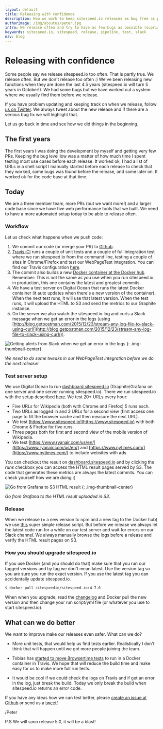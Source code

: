 ```yaml
---
layout: default
title: Releasing with confidence
description: How we work to keep sitespeed.io releases as bug free as possible.
authorimage: /img/aboutus/peter.jpg
intro: We release often and try to have as few bugs as possible (suprised) and we do that by running tests .
keywords: sitespeed.io, sitespeed, release, pipeline, test, slack
nav: blog
---
```


# Releasing with confidence

Some people say we release sitespeed.io too often. That is partly true. We release often. But we don't release too often :) We've been releasing new functions when they are done the last 4.5 years (sitespeed.io will turn 5 years in October!). We had some bugs but we have worked out a system where we usually find them before we release.

If you have problem updating and keeping track on when we release, follow [us on Twitter](https://twitter.com/sitespeedio). We always tweet about the new release and if there are a serious bug fix we will highlight that.

Let us go back in time and see how we did things in the beginning.

## The first years
The first years I was doing the development by myself and getting very few PRs. Keeping the bug level low was a matter of how much time I spent testing most use cases before each release. It worked ok, I had a list of URLs in a shell script I manually started before each release to check that they worked, some bugs was found before the release, and some later on. It worked ok for the code base at that time.

## Today
We are a three member team, more PRs (but we want more!) and a larger code base since we have five web performance tools that we built. We need to have a more automated setup today to be able to release often.

### Workflow
Let us check what happens when we push code:

 1. We commit our code (or merge your PR) to [Github](https://github.com/sitespeedio/sitespeed.io).
 2. [Travis-CI](https://travis-ci.org/sitespeedio/sitespeed.io) runs a couple of unit tests and a couple of full integration test where we run sitespeed.io from the command line, testing a couple of sites in Chrome/Firefox and test our WebPageTest integration. You can find our Travis configuration [here](https://github.com/sitespeedio/sitespeed.io/blob/master/.travis.yml).
 3. The commit also builds a new [Docker container at the Docker hub](https://hub.docker.com/r/sitespeedio/sitespeed.io-autobuild/). Remember: This is not the same as you use when you run sitespeed.io in production, this one contains the latest and greatest commits.
 4. We have a test server on Digital Ocean that runs the latest Docker container (it auto updates when there's a new version of the container). When the next test runs, it will use that latest version. When the test runs, it will upload the HTML to S3 and send the metrics to our Graphite instance.
 5. On the server we also watch the sitespeed.io log and curls a Slack message when we get an error in the logs (using [http://blog.getpostman.com/2015/12/23/stream-any-log-file-to-slack-using-curl/](http://blog.getpostman.com/2015/12/23/stream-any-log-file-to-slack-using-curl/)).


 ![Getting alerts from Slack when we get an error in the logs]({{site.baseurl}}/img/slack-alert-error.png)
 {: .img-thumbnail-center}
 <p class="image-info">
  <em class="small center">We need to do some tweaks in our WebPageTest integration before we do the next release!</em>
</p>

### Test server setup

 We use Digital Ocean to run [dashboard.sitespeed.io](https://dashboard.sitespeed.io) (Graphite/Grafana on one server and one server running sitespeed.io). There we run sitespeed.io with the setup described [here](https://www.sitespeed.io/documentation/sitespeed.io/performance-dashboard/#get-the-metrics). We test 20+ URLs every hour:

   * Five  URLs for Wikipedia (both with Chrome and Firefox) 5 runs each.
   * Two URLs as logged in and 3 URLs for a second view (first access one page to fill the browser cache and then measure the next URL).
   * We test [https://www.sitespeed.io](https://www.sitespeed.io)  with both Chrome & Firefox for five runs.
   * Three pages both for first and second view of the mobile version of Wikipedia.
   * We test [https://www.ryanair.com/us/en/](https://www.ryanair.com/us/en/) and [https://www.nytimes.com/](https://www.nytimes.com/) to include websites with ads.

 You can checkout the result on [dashboard.sitespeed.io](https://dashboard.sitespeed.io) and by clicking the *runs* checkbox you can access the HTML result pages served by S3. The code that generates these metrics are always the latest commits. You can check yourself how we are doing :)

 ![Go from Grafana to S3 HTML result]({{site.baseurl}}/img/grafana-runs-to-s3.png)
 {: .img-thumbnail-center}
 <p class="image-info">
  <em class="small center">Go from Grafana to the HTML result uploaded in S3.</em>
 </p>

### Release
When we release (= a new version to npm and a new tag to the Docker hub) we use [this](https://github.com/sitespeedio/sitespeed.io/blob/master/release.sh) super simple release script. But before we release we always let the latest code run for a while on our test server and wait for errors on our Slack channel. We always manually browse the logs before a release and verify the HTML result pages on S3.

### How you should upgrade sitespeed.io
If you use Docker (and you should do that) make sure that you run our tagged versions and by tag we don't mean latest. Use the version tag so you are sure you run the exact version. If you use the latest tag you can accidentally update sitespeed.io.

~~~bash
$ docker pull sitespeedio/sitespeed.io:4.7.0
~~~

When when you upgrade, read the [changelog](https://github.com/sitespeedio/sitespeed.io/blob/master/CHANGELOG.md) and Docker pull the new version and then change your run script/yml file (or whatever you use to start sitespeed.io).


## What can we do better
We want to improve make our releases even safer. What can we do?

* More unit tests, that would help us find tests earlier. Realistically I don't think that will happen until we got more people joining the team.

* Tobias has [started to move Browsertime tests](https://github.com/sitespeedio/browsertime/pull/299) to run in a Docker container in Travis. We hope that will reduce the build time and make easy for us to make more full run tests.

* It would be cool if we could check the logs on Travis and if get an error in the log, just break the build. Today we only break the build when sitespeed.io returns an error code.

If you have any ideas how we can test better, please [create an issue at Github](https://github.com/sitespeedio/sitespeed.io/issues/new) or send us a [tweet](https://twitter.com/sitespeedio)!

/Peter

P.S We will soon release 5.0, it will be a blast!
